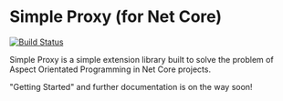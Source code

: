 # Simple Proxy (for Net Core)

[![Build Status](https://dev.azure.com/mambosoftware/SimpleProxy/_apis/build/status/SimpleProxy%20%5BGit%5D?branchName=master)](https://dev.azure.com/mambosoftware/SimpleProxy/_build/latest?definitionId=43&branchName=master)

Simple Proxy is a simple extension library built to solve the problem of Aspect Orientated Programming in Net Core projects.

"Getting Started" and further documentation is on the way soon!

